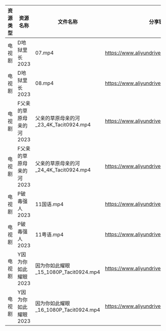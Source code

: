 | 资源类型 | 资源名称           | 文件名称                           | 分享链接                                      | 更新时间       |
| ---- | -------------- | ------------------------------ | ----------------------------------------- | ---------- |
| 电视剧  | D地狱里长2023      | 07.mp4                         | https://www.aliyundrive.com/s/aJsRiLaH982 | 2023-07-31 |
| 电视剧  | D地狱里长2023      | 08.mp4                         | https://www.aliyundrive.com/s/aJsRiLaH982 | 2023-07-31 |
| 电视剧  | F父亲的草原母亲的河2023 | 父亲的草原母亲的河_23_4K_Tacit0924.mp4  | https://www.aliyundrive.com/s/YqgsgnJkpDn | 2023-07-31 |
| 电视剧  | F父亲的草原母亲的河2023 | 父亲的草原母亲的河_24_4K_Tacit0924.mp4  | https://www.aliyundrive.com/s/YqgsgnJkpDn | 2023-07-31 |
| 电视剧  | P破毒强人2023      | 11国语.mp4                       | https://www.aliyundrive.com/s/N9L3L9L9hNr | 2023-07-31 |
| 电视剧  | P破毒强人2023      | 11粤语.mp4                       | https://www.aliyundrive.com/s/N9L3L9L9hNr | 2023-07-31 |
| 电视剧  | Y因为你如此耀眼2023   | 因为你如此耀眼_15_1080P_Tacit0924.mp4 | https://www.aliyundrive.com/s/WLdrmG3sqtA | 2023-07-31 |
| 电视剧  | Y因为你如此耀眼2023   | 因为你如此耀眼_16_1080P_Tacit0924.mp4 | https://www.aliyundrive.com/s/WLdrmG3sqtA | 2023-07-31 |
